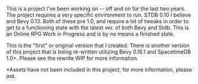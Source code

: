 This is a project I've been working on -- off and
on for the last two years.  The project requires
a very specific environment to run.  STDB 0.10
I believe and Bevy 0.13.  Both of these
pre 1.0, and require a lot of tweaks in order to
get to a functioning state with the latest ver.
of both Bevy and Stdb.  This is an Online
RPG Work in Progress and is by no means a finished
state.

This is the "first" or original version that I created.  There is another version of this project that is being re-written utilizing Bevy 0.16.1 and SpacetimeDB 1.0+.  Please see the rewrite WIP for more information.

*Assets have not been included in this project, for more information, please ask.
